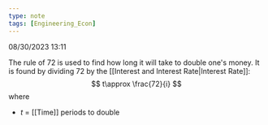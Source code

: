 ```yaml
---
type: note
tags: [Engineering_Econ]
---
```

08/30/2023 13:11

  

The rule of 72 is used to find how long it will take to double one's money. It is found by dividing 72 by the [[Interest and Interest Rate|Interest Rate]]:
$$
t\approx \frac{72}{i}
$$
where
- $t$ = [[Time]] periods to double